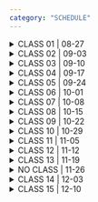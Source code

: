 ```yaml
---
category: "SCHEDULE"
---
```



<details>
<summary>
CLASS 01 | 08-27
</summary>

<div class = "class-schedule-details">

#### During Class
- Introductions
- Course Overview
- Objects & Non-Objects Overview Lecture
- Overview of Tools for Semester Work

#### Before Next Class
- Start an [are.na](https://www.are.na/) account
  - This is where you will keep your sketchbook for the course
  - Create a Channel called 'Objects and Non'
  - Connect your Channel to the [Class Channel](https://www.are.na/stalgia-grigg/objects-non)

- Listen to [Graham Harman's Lecture: Object and the Arts](https://www.youtube.com/watch?v=QJ0GR9bf00g)
- Read [The Nadir of Ooo: From Graham Harman's Tool-Being to Timothy Morton;s Realist Magic: Objects, Ontology, Causality](https://www.meineigenheim.org/ccny/diap/B2050_old/materials/ooo/nadir_of_ooo_brown.pdf)
- Bring an object to the next class that **decenters you**
  - You can 'bring' the object in the form of documentation, evidence, or you can have the physical object with you during class


</div>

</details>

<details>
<summary>
CLASS 02 | 09-03
</summary>

<div class = "class-schedule-details">

#### During Class
- Reading Discussion
- Object Discussion
- Artist Lecture (Connect v. Disconnected)

#### Before Next Class
- Read [Tim Morton's Introduction to "Realist Magic: Objects, Ontology, Causality"](https://www.meineigenheim.org/ccny/diap/B2050_old/materials/ooo/realist-magic-objects-ontology-causality.pdf)
- Read [Chapter 1: Irreductions of Prince of Networks by Graham Harmon](http://www.re-press.org/book-files/OA_Version_780980544060_Prince_of_Networks.pdf)
- Document 5 relationships between objects that communicate a new meaning through their relationship.
  - These can be photographs, drawings, whatever is generative for you
  - These can be constructed or discovered
  - Start a new are.na channel named "Constructed or Non" that is connected to your "Objects & Non" Channel
  - Add your 5 documents to the channel
  - Bonus points if these object-relationship-configurations relate to your practice in a way that you can express (not actual bonus points, just a good goal)

</div>

</details>

<details>
<summary>
CLASS 03 | 09-10
</summary>

<div class = "class-schedule-details">

#### During Class
- View and Discuss 'Constructed or Non' homework
- Discuss Readings
- Artist Lecture (Object v. Non-Object)

#### Before Next Class

- Watch [On Touching: The Alterity Within by Karan Barad](https://youtu.be/u7LvXswjEBY?t=190) - you can skip the Q+A
- Read [The Question Concerning Technology by Martin Heidegger](https://simondon.ocular-witness.com/wp-content/uploads/2008/05/question_concerning_technology.pdf)
- (Optional) Read [Is Heidegger Contaminated by Nazism by Joshua Rothman](https://www.newyorker.com/books/page-turner/is-heidegger-contaminated-by-nazism)


</div>

</details>

<details>
<summary>
CLASS 04 | 09-17
</summary>

<div class = "class-schedule-details">

#### During Class
- Mutability Discussion
- Photogrammetry Demo
- Artist Lecture (Mutable V. Immutable)


#### Before Next Class
- Develop an idea for an artwork
  - One of these binaries can serve as a useful jumping off point:
      - Subject v. Object
      - Material v. Immaterial
      - Mutable v. Immutable
      - Connected v. Disconnected
      - Object v. Non-Object
  - This artwork can be based on prior work, it can also be an adaptation of an ongoing project
  - The project should be scoped so that it can be completed for critique in 1 month
  - The project can be a segment of a larger work (such as thesis) but it should be scoped so that a discrete segment can be completed for critique in 1 month

- Prepare a proposal presentation for your artwork
  - The presentation should be roughly 5 minutes in duration
  - You should have at least 5 slides
  - You should explain both the themes and methodology in the work
  - You should present a timeline that breaks down the project into 4 one-week milestones
  - You should outline what the main challenges will be
  - You should explain how this work is situated in your past work
  - You should tell us how the work will live in the world (as video, as a site-specific installation, as a one-time performance, as a website with photo documentation, etc ...)
  - If the project is time-based and will be longer than 10 minutes, tell us how you will present for critique (send video before class for viewing outside of class, show us an edited version so we can view in a limited timeframe, etc)

- Bring your proposal to next class
  - you will screenshare and present your idea, again the duration is 5 minutes
  - we will offer feedback for 5 minutes

</div>

</details>

<details>
<summary>
CLASS 05 | 09-24
</summary>

<div class = "class-schedule-details">

#### During Class
- View your proposals and share feedback with one another

#### Before Next Class
- Read [Form and Relation: Materialism on an Uncanny Stage by Yuk Hui](http://digitalmilieu.net/documents/Hui_form%20and%20relation.pdf)

</div>

</details>

<details>
<summary>
CLASS 06 | 10-01
</summary>

<div class = "class-schedule-details">

#### During Class
- Reading Discussion
- Lecture (Material v. Immaterial)
- 1-on-1 studio visits

#### Before Next Class
- Read [The Alien Aesthetic of Speculative Realism ... by Roberto Simanowski](http://static1.1.sqspcdn.com/static/f/1181229/24797460/1398712596077/13_Simanowski_the_alien_aesthetics_of_speculative_realism_or_how_interpretation_lost_the_battle_to_materiality_and_how_comfortable_this_is_to_humans.pdf?token=PlkfZBfO9twqmzj1OwmfYVqIE2I%3D)

</div>

</details>

<details>
<summary>
CLASS 07 | 10-08
</summary>

<div class = "class-schedule-details">

#### During Class
- Reading Discussion
- Technical Workshop: Photorealistic Collage for the Immersive Web

#### Before Next Class
- Read [pg 1-24 of "A Poetics of the Undercommons" by Fred Moten](https://monoskop.org/images/3/34/Moten_Fred_A_Poetics_of_the_Undercommons_2016.pdf)
- OPTIONAL: Read Part 6 "Fantasy in the Hold" pg 87-99 in [The Undercommons by Stefano Harvey and Fred Moten](https://www.minorcompositions.info/wp-content/uploads/2013/04/undercommons-web.pdf)

</div>

</details>

<details>
<summary>
CLASS 08 | 10-15
</summary>

<div class = "class-schedule-details">

#### During Class
- Reading Discussion
- 1-on-1 studio visits

#### Before Next Class
- [Interbeing by Daniel Wahl](https://medium.com/age-of-awareness/interbeing-be02f2fd580b) (short suggestion from Alethea)
- Finish Project 1 for Critique

</div>

</details>

<details>
<summary>
CLASS 09 | 10-22
</summary>

<div class = "class-schedule-details">

#### During Class
- Critique Project 1 Pt. 1

#### Before Next Class
- If you didn't read it last week read [Interbeing by Daniel Wahl](https://medium.com/age-of-awareness/interbeing-be02f2fd580b) (short suggestion from Alethea)
- Read [Chapter 1 "The Force of Things" from Vibrant Matter](http://film.ncu.edu.tw/word/Vibrant-Matter.pdf) by Jane Bennet

</div>

</details>

<details>
<summary>
CLASS 10 | 10-29
</summary>

<div class = "class-schedule-details">

#### During Class
- Discuss Readings
- Critique Project 1 Pt. 2
- Technical Workshop: Digital Substance Painting

#### Before Next Class
- Prepare a proposal presentation for your final project

</div>

</details>

<details>
<summary>
CLASS 11 | 11-05
</summary>

<div class = "class-schedule-details">

#### During Class
- View your proposals and share feedback with one another

#### Before Next Class

- Read [The Lifecycle of Software Objects by Ted Chiang](https://cpb-us-w2.wpmucdn.com/voices.uchicago.edu/dist/8/644/files/2017/08/Chiang-Lifecycle-of-Software-Objects-q3tsuw.pdf) Chapters 1-5

</div>

</details>

<details>
<summary>
CLASS 12 | 11-12
</summary>

<div class = "class-schedule-details">

#### During Class
- Technical Tutorial: AR on the Web

#### Before Next Class

- Read [The Lifecycle of Software Objects by Ted Chiang](https://cpb-us-w2.wpmucdn.com/voices.uchicago.edu/dist/8/644/files/2017/08/Chiang-Lifecycle-of-Software-Objects-q3tsuw.pdf) Chapters 6-10

</div>

</details>

<details>
<summary>
CLASS 13 | 11-19
</summary>

<div class = "class-schedule-details">

#### During Class
- Reading Discussion
- 1-on-1 Studio Visits

#### Before Next Class

- Complete Final Project

</div>

</details>

<details>
<summary>
NO CLASS | 11-26
</summary>

### DECOLONIZE YOUR LIFE DAY

</details>

<details>
<summary>
CLASS 14 | 12-03
</summary>

<div class = "class-schedule-details">

#### During Class
- Final Project Critique

#### Before Next Class

- Read Art-Object Post-Internet by Artie Vierkant
- Document your work
- Think of the documentation as itself an artwork
- Use feedback from the critique to inform your decisions in documentation
- Create a new are.na channel with the title of your artwork, connect this to your 'Objects and Non' channel
- Upload your documentation to this new channel before the start of class

</div>

</details>

<details>
<summary>
CLASS 15 | 12-10
</summary>

<div class = "class-schedule-details">

#### During Class
- Final Documentation Critique


</div>

</details>
